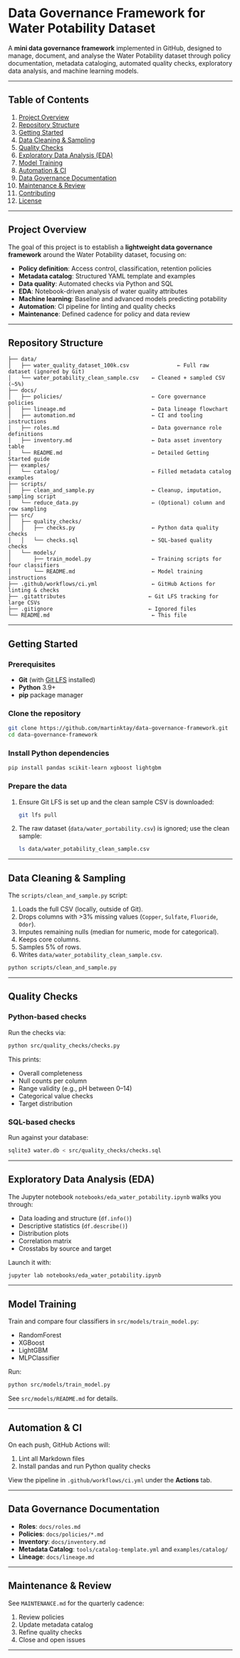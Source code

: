 # Data Governance Framework for Water Potability Dataset

A **mini data governance framework** implemented in GitHub, designed to manage, document, and analyse the Water Potability dataset through policy documentation, metadata cataloging, automated quality checks, exploratory data analysis, and machine learning models.

---

## Table of Contents

1. [Project Overview](#project-overview)
2. [Repository Structure](#repository-structure)
3. [Getting Started](#getting-started)
4. [Data Cleaning & Sampling](#data-cleaning--sampling)
5. [Quality Checks](#quality-checks)
6. [Exploratory Data Analysis (EDA)](#exploratory-data-analysis-eda)
7. [Model Training](#model-training)
8. [Automation & CI](#automation--ci)
9. [Data Governance Documentation](#data-governance-documentation)
10. [Maintenance & Review](#maintenance--review)
11. [Contributing](#contributing)
12. [License](#license)

---

## Project Overview

The goal of this project is to establish a **lightweight data governance framework** around the Water Potability dataset, focusing on:

- **Policy definition**: Access control, classification, retention policies
- **Metadata catalog**: Structured YAML template and examples
- **Data quality**: Automated checks via Python and SQL
- **EDA**: Notebook-driven analysis of water quality attributes
- **Machine learning**: Baseline and advanced models predicting potability
- **Automation**: CI pipeline for linting and quality checks
- **Maintenance**: Defined cadence for policy and data review

---

## Repository Structure

```
├── data/
│   ├── water_quality_dataset_100k.csv               ← Full raw dataset (ignored by Git)
│   └── water_potability_clean_sample.csv    ← Cleaned + sampled CSV (~5%)
├── docs/
│   ├── policies/                            ← Core governance policies
│   ├── lineage.md                           ← Data lineage flowchart
│   ├── automation.md                        ← CI and tooling instructions
│   ├── roles.md                             ← Data governance role definitions
│   ├── inventory.md                         ← Data asset inventory table
│   └── README.md                            ← Detailed Getting Started guide
├── examples/
│   └── catalog/                             ← Filled metadata catalog examples
├── scripts/
│   ├── clean_and_sample.py                  ← Cleanup, imputation, sampling script
│   └── reduce_data.py                       ← (Optional) column and row sampling
├── src/
│   ├── quality_checks/
│   │   ├── checks.py                        ← Python data quality checks
│   │   └── checks.sql                       ← SQL-based quality checks
│   └── models/
│       ├── train_model.py                   ← Training scripts for four classifiers
│       └── README.md                        ← Model training instructions
├── .github/workflows/ci.yml                 ← GitHub Actions for linting & checks
├── .gitattributes                          ← Git LFS tracking for large CSVs
├── .gitignore                              ← Ignored files
└── README.md                                ← This file
```

---

## Getting Started

### Prerequisites

- **Git** (with [Git LFS](https://git-lfs.github.com/) installed)
- **Python** 3.9+
- **pip** package manager

### Clone the repository

```bash
git clone https://github.com/martinktay/data-governance-framework.git
cd data-governance-framework
```

### Install Python dependencies

```bash
pip install pandas scikit-learn xgboost lightgbm
```

### Prepare the data

1. Ensure Git LFS is set up and the clean sample CSV is downloaded:
   ```bash
   git lfs pull
   ```
2. The raw dataset (`data/water_portability.csv`) is ignored; use the clean sample:
   ```bash
   ls data/water_potability_clean_sample.csv
   ```

---

## Data Cleaning & Sampling

The `scripts/clean_and_sample.py` script:

1. Loads the full CSV (locally, outside of Git).  
2. Drops columns with >3% missing values (`Copper`, `Sulfate`, `Fluoride`, `Odor`).  
3. Imputes remaining nulls (median for numeric, mode for categorical).  
4. Keeps core columns.  
5. Samples 5% of rows.  
6. Writes `data/water_potability_clean_sample.csv`.

```bash
python scripts/clean_and_sample.py
```

---

## Quality Checks

### Python-based checks

Run the checks via:

```bash
python src/quality_checks/checks.py
```

This prints:
- Overall completeness  
- Null counts per column  
- Range validity (e.g., pH between 0–14)  
- Categorical value checks  
- Target distribution

### SQL-based checks

Run against your database:

```bash
sqlite3 water.db < src/quality_checks/checks.sql
```

---

## Exploratory Data Analysis (EDA)

The Jupyter notebook `notebooks/eda_water_potability.ipynb` walks you through:
- Data loading and structure (`df.info()`)  
- Descriptive statistics (`df.describe()`)  
- Distribution plots  
- Correlation matrix  
- Crosstabs by source and target

Launch it with:

```bash
jupyter lab notebooks/eda_water_potability.ipynb
```

---

## Model Training

Train and compare four classifiers in `src/models/train_model.py`:
- RandomForest  
- XGBoost  
- LightGBM  
- MLPClassifier

Run:

```bash
python src/models/train_model.py
```

See `src/models/README.md` for details.

---

## Automation & CI

On each push, GitHub Actions will:
1. Lint all Markdown files  
2. Install pandas and run Python quality checks

View the pipeline in `.github/workflows/ci.yml` under the **Actions** tab.

---

## Data Governance Documentation

- **Roles**: `docs/roles.md`  
- **Policies**: `docs/policies/*.md`  
- **Inventory**: `docs/inventory.md`  
- **Metadata Catalog**: `tools/catalog-template.yml` and `examples/catalog/`  
- **Lineage**: `docs/lineage.md`

---

## Maintenance & Review

See `MAINTENANCE.md` for the quarterly cadence:
1. Review policies  
2. Update metadata catalog  
3. Refine quality checks  
4. Close and open issues

---



